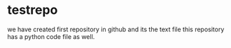 # testrepo
we have created first repository in github and its the text file
this repository has a python code file as well.
